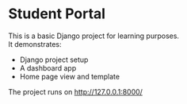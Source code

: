 # Student Portal

This is a basic Django project for learning purposes.  
It demonstrates:
- Django project setup
- A dashboard app
- Home page view and template

The project runs on http://127.0.0.1:8000/
